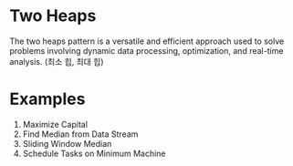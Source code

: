 # Two Heaps
The two heaps pattern is a versatile and efficient approach used to solve problems involving dynamic data processing, optimization, and real-time analysis.
(최소 힙, 최대 힙)

# Examples
1. Maximize Capital
2. Find Median from Data Stream
3. Sliding Window Median
4. Schedule Tasks on Minimum Machine